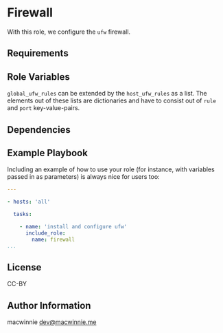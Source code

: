 # Firewall

With this role, we configure the `ufw` firewall.


## Requirements


## Role Variables

`global_ufw_rules` can be extended by the `host_ufw_rules` as a list. The elements out of these lists are dictionaries and have to consist out of `rule` and `port` key-value-pairs.

## Dependencies


## Example Playbook

Including an example of how to use your role (for instance, with variables passed in as parameters) is always nice for users too:

```yml
---

- hosts: 'all'

  tasks:

    - name: 'install and configure ufw'
      include_role:
        name: firewall
...
```

## License

CC-BY

## Author Information

macwinnie <dev@macwinnie.me>
